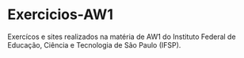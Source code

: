 # Exercicios-AW1
Exercícos e sites realizados na matéria de AW1 do Instituto Federal de Educação, Ciência e Tecnologia de São Paulo (IFSP). 
